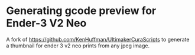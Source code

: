 # Generating gcode preview for Ender-3 V2 Neo

A fork of https://github.com/KenHuffman/UltimakerCuraScripts to generate a thumbnail for ender 3 v2 neo prints from any jpeg image.
